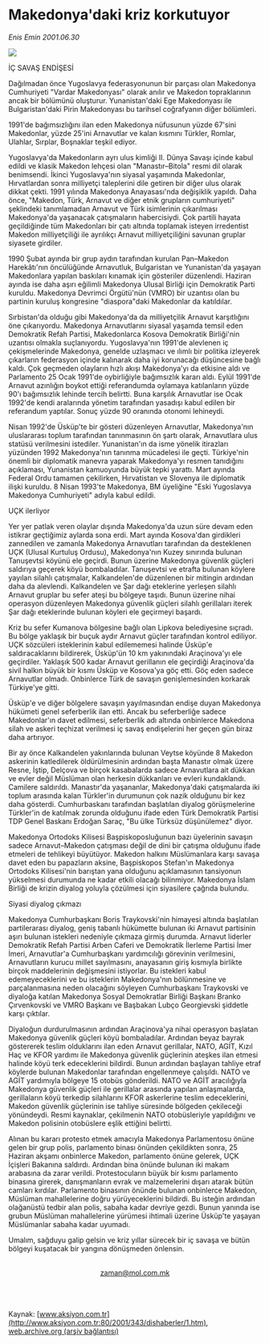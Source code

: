 # Makedonya'daki kriz korkutuyor

*Enis Emin 2001.06.30*

<div>
 <img border="0" src="/web/20010818040307im_/http://www.aksiyon.com.tr/2001/343/resimler/makedon.jpg"/>
 <p class="baslik">
  İÇ SAVAŞ ENDİŞESİ
 </p>
 <p class="spot">
  Dağılmadan önce Yugoslavya federasyonunun bir parçası olan Makedonya Cumhuriyeti "Vardar Makedonyası" olarak anılır ve Makedon topraklarının ancak bir bölümünü oluşturur. Yunanistan'daki Ege Makedonyası ile Bulgaristan'daki  Pirin Makedonyası bu tarihsel coğrafyanın diğer bölümleri.
 </p>
 <p class="metin">
 </p>
 <p class="metin">
  1991'de bağımsızlığını ilan eden Makedonya nüfusunun yüzde 67'sini Makedonlar, yüzde 25'ini Arnavutlar ve kalan kısmını Türkler, Romlar, Ulahlar, Sırplar, Boşnaklar teşkil ediyor.
 </p>
 <p class="metin">
  Yugoslavya'da Makedonların ayrı ulus kimliği II. Dünya Savaşı içinde kabul edildi ve klasik Makedon lehçesi olan "Manastır–Bitola" resmi dil olarak benimsendi. İkinci Yugoslavya'nın siyasal yaşamında Makedonlar, Hırvatlardan sonra milliyetçi taleplerini dile getiren bir diğer ulus olarak dikkat çekti. 1991 yılında Makedonya Anayasası'nda değişiklik yapıldı. Daha önce, "Makedon, Türk, Arnavut ve diğer etnik grupların cumhuriyeti" şeklindeki tanımlamadan Arnavut ve Türk isimlerinin çıkarılması Makedonya'da yaşanacak çatışmaların habercisiydi. Çok partili hayata geçildiğinde tüm Makedonları bir çatı altında toplamak isteyen irredentist Makedon milliyetçiliği ile ayrılıkçı Arnavut milliyetçiliğini savunan gruplar siyasete girdiler.
 </p>
 <p class="metin">
  1990 Şubat ayında bir grup aydın tarafından kurulan Pan–Makedon Harekâtı'nın öncülüğünde Arnavutluk, Bulgaristan ve Yunanistan'da yaşayan Makedonlara yapılan baskıları kınamak için gösteriler düzenlendi. Haziran ayında ise daha aşırı eğilimli Makedonya Ulusal Birliği için Demokratik Parti kuruldu. Makedonya Devrimci Örgütü'nün (VMRO) bir uzantısı olan bu partinin kuruluş kongresine "diaspora"daki Makedonlar da katıldılar.
 </p>
 <p class="metin">
  Sırbistan'da olduğu gibi Makedonya'da da milliyetçilik Arnavut karşıtlığını öne çıkarıyordu. Makedonya Arnavutlarını siyasal yaşamda temsil eden Demokratik Refah Partisi, Makedonlarca Kosova Demokratik Birliği'nin uzantısı olmakla suçlanıyordu. Yugoslavya'nın 1991'de alevlenen iç çekişmelerinde Makedonya, genelde uzlaşmacı ve ılımlı bir politika izleyerek çıkarların federasyon içinde kalınarak daha iyi korunacağı düşüncesine bağlı kaldı. Çok geçmeden olayların hızlı akışı Makedonya'yı da etkisine aldı ve Parlamento 25 Ocak 1991'de oybirliğiyle bağımsızlık kararı aldı. Eylül 1991'de Arnavut azınlığın boykot ettiği referandumda oylamaya katılanların yüzde 90'ı bağımsızlık lehinde tercih belirtti. Buna karşılık Arnavutlar ise Ocak 1992'de kendi aralarında yönetim tarafından yasadışı kabul edilen bir referandum yaptılar. Sonuç yüzde 90 oranında otonomi lehineydi.
 </p>
 <p class="metin">
  Nisan 1992'de Üsküp'te bir gösteri düzenleyen Arnavutlar, Makedonya'nın uluslararası toplum tarafından tanınmasının ön şartı olarak, Arnavutlara ulus statüsü verilmesini istediler. Yunanistan'ın da isme yönelik itirazları yüzünden 1992 Makedonya'nın tanınma mücadelesi ile geçti. Türkiye'nin önemli bir diplomatik manevra yaparak Makedonya'yı resmen tanıdığını açıklaması, Yunanistan kamuoyunda büyük tepki yarattı. Mart ayında Federal Ordu tamamen çekilirken, Hırvatistan ve Slovenya ile diplomatik ilişki kuruldu. 8 Nisan 1993'te Makedonya, BM üyeliğine "Eski Yugoslavya Makedonya Cumhuriyeti" adıyla kabul edildi.
 </p>
 <p class="metin">
  UÇK ilerliyor
 </p>
 <p class="metin">
  Yer yer patlak veren olaylar dışında Makedonya'da uzun süre devam eden istikrar geçtiğimiz aylarda sona erdi. Mart ayında Kosova'dan girdikleri zannedilen ve zamanla Makedonya Arnavutları tarafından da desteklenen UÇK (Ulusal Kurtuluş Ordusu), Makedonya'nın Kuzey sınırında bulunan Tanuşevtsi köyünü ele geçirdi. Bunun üzerine Makedonya güvenlik güçleri saldırıya geçerek köyü bombaladılar. Tanuşevtsi ve etrafta bulunan köylere yayılan silahlı çatışmalar, Kalkandelen'de düzenlenen bir mitingin ardından daha da alevlendi. Kalkandelen ve Şar dağı eteklerine yerleşen silahlı Arnavut gruplar bu sefer ateşi bu bölgeye taşıdı. Bunun üzerine nihai operasyon düzenleyen Makedonya güvenlik güçleri silahlı gerillaları iterek Şar dağı eteklerinde bulunan köyleri ele geçirmeyi başardı.
 </p>
 <p class="metin">
  Kriz bu sefer Kumanova bölgesine bağlı olan Lipkova belediyesine sıçradı. Bu bölge yaklaşık bir buçuk aydır Arnavut güçler tarafından kontrol ediliyor. UÇK sözcüleri isteklerinin kabul edilememesi halinde Üsküp'e saldıracaklarını bildirerek, Üsküp'ün 10 km yakınındaki Araçinova'yı ele geçirdiler. Yaklaşık 500 kadar Arnavut gerillanın ele geçirdiği Araçinova'da sivil halkın büyük bir kısmı Üsküp ve Kosova'ya göç etti. Göç eden sadece Arnavutlar olmadı. Onbinlerce Türk de savaşın genişlemesinden korkarak Türkiye'ye gitti.
 </p>
 <p class="metin">
  Üsküp'e ve diğer bölgelere savaşın yayılmasından endişe duyan Makedonya hükümeti genel seferberlik ilan etti. Ancak bu seferberliğe sadece Makedonlar'ın davet edilmesi, seferberlik adı altında onbinlerce Makedona silah ve askeri teçhizat verilmesi iç savaş endişelerini her geçen gün biraz daha artırıyor.
 </p>
 <p class="metin">
  Bir ay önce Kalkandelen yakınlarında bulunan Veytse köyünde 8 Makedon askerinin katledilerek öldürülmesinin ardından başta Manastır olmak üzere Resne, İştip, Delçova ve birçok kasabalarda sadece Arnavutlara ait dükkan ve evler değil Müslüman olan herkesin dükkanları ve evleri kundaklandı. Camilere saldırıldı. 	Manastır'da yaşananlar, Makedonya'daki çatışmalarda iki toplum arasında kalan Türkler'in durumunun çok nazik olduğunu bir kez daha gösterdi. Cumhurbaskanı tarafından başlatılan diyalog görüşmelerine Türkler'in de katılmak zorunda olduğunu ifade eden Türk Demokratik Partisi TDP Genel Baskanı Erdoğan Saraç, "Bu ülke Türksüz düşünülemez" diyor.
 </p>
 <p class="metin">
  Makedonya Ortodoks Kilisesi Başpiskoposluğunun bazı üyelerinin savaşın sadece Arnavut–Makedon çatışması değil de dini bir çatışma olduğunu ifade etmeleri de tehlikeyi büyütüyor. Makedon halkını Müslümanlara karşı savaşa davet eden bu papazların aksine, Başpiskopos Stefan'ın Makedonya Ortodoks Kilisesi'nin barıştan yana olduğunu açıklamasının tansiyonun yükselmesi durumunda ne kadar etkili olacağı bilinmiyor. Makedonya İslam Birliği de krizin diyalog yoluyla çözülmesi için siyasilere çağrıda bulundu.
 </p>
 <p class="metin">
  Siyasi diyalog çıkmazı
 </p>
 <p class="metin">
  Makedonya Cumhurbaşkanı Boris Traykovski'nin himayesi altında başlatılan partilerarası diyalog, geniş tabanlı hükümette bulunan iki Arnavut partisinin aşırı bulunan istekleri nedeniyle çıkmaza girmiş durumda. Arnavut liderler Demokratik Refah Partisi Arben Caferi ve Demokratik İlerleme Partisi İmer İmeri, Arnavutlar'a Cumhurbaşkanı yardımcılığı görevinin verilmesini, Arnavutların kurucu millet sayılmasını, anayasanın giriş kısmıyla birlikte birçok maddelerinin değişmesini istiyorlar. Bu istekleri kabul edemeyeceklerini ve bu isteklerin Makedonya'nın bölünmesine ve parçalanmasına neden olacağını söyleyen Cumhurbaşkanı Traykovski ve diyaloğa katılan Makedonya Sosyal Demokratlar Birliği Başkanı Branko Çırvenkovski ve VMRO Başkanı ve Başbakan Lubço Georgievski şiddetle karşı çıktılar.
 </p>
 <p class="metin">
  Diyaloğun durdurulmasının ardından Araçinova'ya nihai operasyon başlatan Makedonya güvenlik güçleri köyü bombaladılar. Ardından beyaz bayrak göstererek teslim olduklarını ilan eden Arnavut gerillalar, NATO, AGİT, Kızıl Haç ve KFOR yardımı ile Makedonya güvenlik güçlerinin ateşkes ilan etmesi halinde köyü terk edeceklerini bildirdi. Bunun ardından başlayan tahliye etraf köylerde bulunan Makedonlar tarafından engellenmeye çalışıldı. NATO ve AGİT yardımıyla bölgeye 15 otobüs gönderildi. NATO ve AGİT aracılığıyla Makedonya güvenlik güçleri ile gerillalar arasında yapılan anlaşmalarda, gerillaların köyü terkedip silahlarını KFOR askerlerine teslim edeceklerini, Makedon güvenlik güçlerinin ise tahliye süresinde bölgeden çekileceği yönündeydi. Resmi kaynaklar, çekilmenin NATO otobüsleriyle yapıldığını ve Makedon polisinin otobüslere eşlik ettiğini belirtti.
 </p>
 <p class="metin">
  Alınan bu kararı protesto etmek amacıyla Makedonya Parlamentosu önüne gelen bir grup polis, parlamento binası önünden çekildikten sonra, 25 Haziran akşamı onbinlerce Makedon, parlamento önüne gelerek, UÇK İçişleri Bakanına saldırdı. Ardından bina önünde bulunan iki makam arabasına da zarar verildi. Protestocuların büyük bir kısmı parlamento binasına girerek, danışmanların evrak ve malzemelerini dışarı atarak bütün camları kırdılar. Parlamento binasının önünde bulunan onbinlerce Makedon, Müslüman mahallelerine doğru yürüyeceklerini bildirdi. Bu isteğin ardından olağanüstü tedbir alan polis, sabaha kadar devriye gezdi. Bunun yanında ise grubun Müslüman mahallelerine yürümesi ihtimali üzerine Üsküp'te yaşayan Müslümanlar sabaha kadar uyumadı.
 </p>
 <p class="metin">
  Umalım, sağduyu galip gelsin ve kriz yıllar sürecek bir iç savaşa ve bütün  bölgeyi kuşatacak bir yangına dönüşmeden önlensin.
 </p>
 <br/>
 <center>
  <a class="anaorta" href="http://web.archive.org/web/20010818040307/mailto:zaman@mol.com.mk">
   zaman@mol.com.mk
  </a>
 </center>
 <br/>
 <br/>
 <br/>
</div>

Kaynak: [www.aksiyon.com.tr](http://www.aksiyon.com.tr:80/2001/343/dishaberler/1.htm), [web.archive.org (arşiv bağlantısı)](http://web.archive.org/web/20010818040307/http://www.aksiyon.com.tr:80/2001/343/dishaberler/1.htm)
